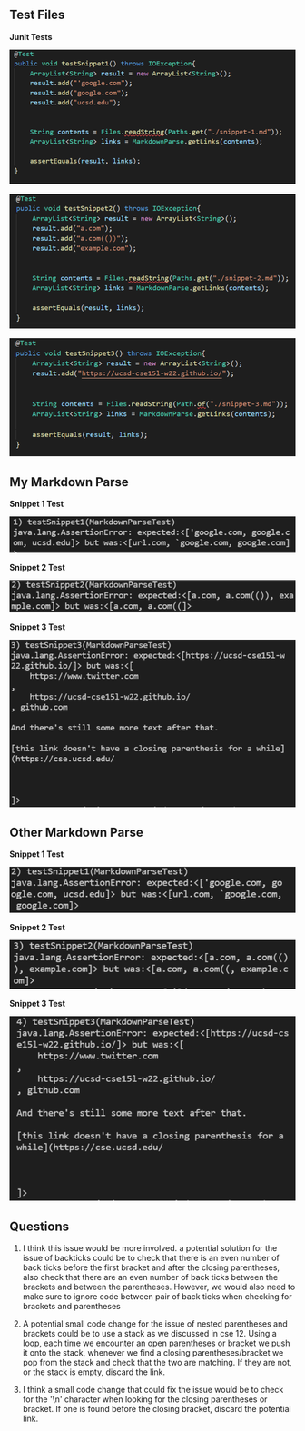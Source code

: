## Test Files ##

**Junit Tests**

![snippet 1](report_4_image_7.PNG)

![snippet 2](report_4_image_8.PNG)

![snippet 3](report_4_image_9.PNG)


## My Markdown Parse ##

**Snippet 1 Test**

![my test snippet 1](report_4_image_1.PNG)

**Snippet 2 Test**

![my test snippet 2](report_4_image_2.PNG)

**Snippet 3 Test**

![my test snippet 3](report_4_image_3.PNG)


## Other Markdown Parse ##

**Snippet 1 Test**

![other test snippet 1](report_4_image_4.PNG)

**Snippet 2 Test**

![other test snippet 2](report_4_image_5.PNG)

**Snippet 3 Test**

![other test snippet 3](report_4_image_6.PNG)


## Questions ##

1. I think this issue would be more involved. a potential solution for the issue of backticks could be to check that there is an even number of back ticks before the first bracket and after the closing parentheses,
also check that there are an even number of back ticks between the brackets and between the parentheses. However, we would also need to make sure to ignore code between pair of back ticks when checking for brackets
and parentheses

2. A potential small code change for the issue of nested parentheses and brackets could be to use a stack as we discussed in cse 12. Using a loop, each time we encounter an open parentheses or bracket
we push it onto the stack, whenever we find a closing parentheses/bracket we pop from the stack and check that the two are matching. If they are not, or the stack is empty, discard the link.

3. I think a small code change that could fix the issue would be to check for the '\n' character when looking for the closing parentheses or bracket. If one is found before the closing
bracket, discard the potential link.
